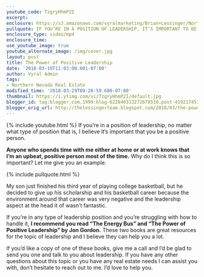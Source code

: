 ```yaml
---
youtube_code: TzgryHhmP2I
excerpt:
enclosure: https://s3.amazonaws.com/vyralmarketing/Brian+Lessinger/Northern+Nevada+Real+Estate+Leadership+and+Why+It%E2%80%99s+Important.mp4
pullquote: IF YOU’RE IN A POSITION OF LEADERSHIP, IT’S IMPORTANT TO BE A POSITIVE PERSON.
enclosure_type: video/mp4
enclosure_time:
use_youtube_image: true
youtube_alternate_image: /img/cover.jpg
layout: post
title: The Power of Positive Leadership
date: '2018-03-19T11:03:00.001-07:00'
author: Vyral Admin
tags:
- Northern Nevada Real Estate
modified_time: '2018-03-29T09:26:59.680-07:00'
thumbnail: https://i.ytimg.com/vi/TzgryHhmP2I/default.jpg
blogger_id: tag:blogger.com,1999:blog-622840313272678510.post-4192174517789356322
blogger_orig_url: http://thelessingerteam.blogspot.com/2018/03/the-power-of-positive-leadership.html
---
```

{% include youtube.html %}
If you’re in a position of leadership, no matter what type of position that is, I believe it’s important that you be a positive person.

**Anyone who spends time with me either at home or at work knows that I’m an upbeat, positive person most of the time.** Why do I think this is so important? Let me give you an example.

{% include pullquote.html %}

My son just finished his third year of playing college basketball, but he decided to give up his scholarship and his basketball career because the environment around that career was very negative and the leadership aspect at the head it of wasn’t fantastic.

If you’re in any type of leadership position and you’re struggling with how to handle it, **I recommend you read “The Energy Bus” and “The Power of Positive Leadership” by Jon Gordon.** These two books are great resources for the topic of leadership and I believe they can help you a lot.

If you’d like a copy of one of these books, give me a call and I’d be glad to send you one and talk to you about leadership. If you have any other questions about this topic or you have any real estate needs I can assist you with, don’t hesitate to reach out to me. I’d love to help you.
